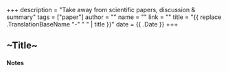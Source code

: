 +++
description = "Take away from scientific papers, discussion & summary"
tags = ["paper"]
author = ""
name = ""
link = ""
title = "{{ replace .TranslationBaseName "-" " " | title }}"
date = {{ .Date }}
+++

## ~Title~

#### Notes
